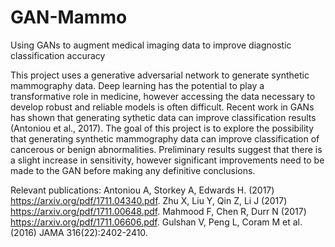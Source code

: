 # GAN-Mammo
Using GANs to augment medical imaging data to improve diagnostic classification accuracy

This project uses a generative adversarial network to generate synthetic mammography data. Deep learning has the potential to play a transformative role in medicine, however accessing the data necessary to develop robust and reliable models is often difficult. Recent work in GANs has shown that generating sythetic data can improve classification results (Antoniou et al., 2017). The goal of this project is to explore the possibility that generating synthetic mammography data can improve classification of cancerous or benign abnormalities. Preliminary results suggest that there is a slight increase in sensitivity, however significant improvements need to be made to the GAN before making any definitive conclusions.

Relevant publications: 
Antoniou A, Storkey A, Edwards H. (2017) https://arxiv.org/pdf/1711.04340.pdf.
Zhu X, Liu Y, Qin Z, Li J (2017) https://arxiv.org/pdf/1711.00648.pdf.
Mahmood F, Chen R, Durr N (2017) https://arxiv.org/pdf/1711.06606.pdf.
Gulshan V, Peng L, Coram M et al. (2016) JAMA 316(22):2402-2410.
